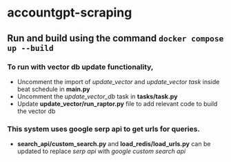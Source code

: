 # accountgpt-scraping

## Run and build using the command `docker compose up --build`


### To run with vector db update functionality,
- Uncomment the import of *update_vector* and *update_vector task* inside beat schedule in **main.py**
- Uncomment the *update_vector_db* task in **tasks/task.py**
- Update **update_vector/run_raptor.py** file to add relevant code to build the vector db


### This system uses google serp api to get urls for queries. 
- **search_api/custom_search.py** and **load_redis/load_urls.py** can be updated to replace *serp api* with *google custom search api*
